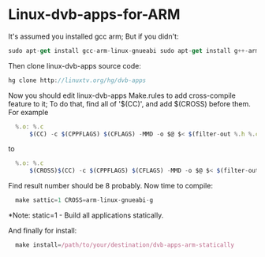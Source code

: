 # Linux-dvb-apps-for-ARM

It's assumed you installed gcc arm; But if you didn't:
```javascript
sudo apt-get install gcc-arm-linux-gnueabi sudo apt-get install g++-arm-linux-gnueabi sudo apt-get install build-essential
```
Then clone linux-dvb-apps source code:
```javascript
hg clone http://linuxtv.org/hg/dvb-apps
```
Now you should edit linux-dvb-apps Make.rules to add cross-compile feature to it; To do that, find all of '$(CC)', and add $(CROSS) before them.
For example
```javascript
  %.o: %.c
	  $(CC) -c $(CPPFLAGS) $(CFLAGS) -MMD -o $@ $< $(filter-out %.h %.c,$^)
```	
to
```javascript
  %.o: %.c
	  $(CROSS)$(CC) -c $(CPPFLAGS) $(CFLAGS) -MMD -o $@ $< $(filter-out %.h %.c,$^)
```	
Find result number should be 8 probably.
Now time to compile:
```javascript
  make sattic=1 CROSS=arm-linux-gnueabi-g
```
*Note:
static=1          - Build all applications statically.

And finally for install:
```javascript
  make install=/path/to/your/destination/dvb-apps-arm-statically
```
